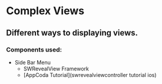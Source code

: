 # Complex Views

## Different ways to displaying views. 
### Components used:
* Side Bar Menu
    * SWRevealView Framework
    * [AppCoda Tutorial](swrevealviewcontroller tutorial ios)

